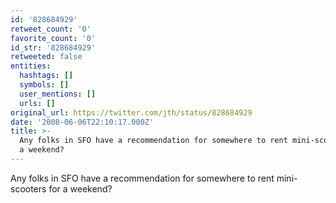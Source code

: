 ```yaml
---
id: '828684929'
retweet_count: '0'
favorite_count: '0'
id_str: '828684929'
retweeted: false
entities:
  hashtags: []
  symbols: []
  user_mentions: []
  urls: []
original_url: https://twitter.com/jth/status/828684929
date: '2008-06-06T22:10:17.000Z'
title: >-
  Any folks in SFO have a recommendation for somewhere to rent mini-scooters for
  a weekend?
---
```


Any folks in SFO have a recommendation for somewhere to rent mini-scooters for a weekend?